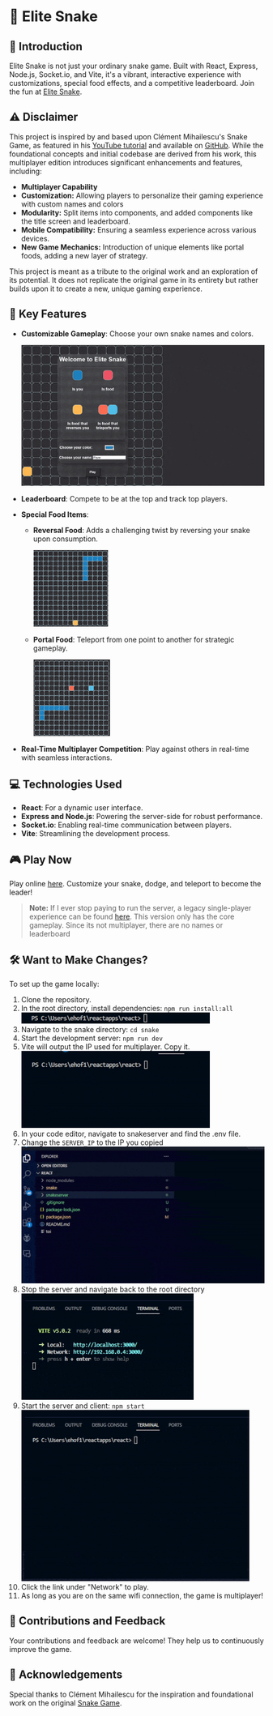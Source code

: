 # 🐍 Elite Snake

## 🚀 Introduction
Elite Snake is not just your ordinary snake game. Built with React, Express, Node.js, Socket.io, and Vite, it's a vibrant, interactive experience with customizations, special food effects, and a competitive leaderboard. Join the fun at [Elite Snake](http://23.239.5.150:3000/).

## ⚠️ Disclaimer
This project is inspired by and based upon Clément Mihailescu's Snake Game, as featured in his [YouTube tutorial](https://www.youtube.com/watch?v=7Rkib_fvowE) and available on [GitHub](https://github.com/clementmihailescu/Snake-Game-Reverse-LL-Tutorial). While the foundational concepts and initial codebase are derived from his work, this multiplayer edition introduces significant enhancements and features, including:

- **Multiplayer Capability** 
- **Customization:** Allowing players to personalize their gaming experience with custom names and colors
- **Modularity:** Split items into components, and added components like the title screen and leaderboard.
- **Mobile Compatibility:** Ensuring a seamless experience across various devices.
- **New Game Mechanics:** Introduction of unique elements like portal foods, adding a new layer of strategy.

This project is meant as a tribute to the original work and an exploration of its potential. It does not replicate the original game in its entirety but rather builds upon it to create a new, unique gaming experience.


## 🌟 Key Features
- **Customizable Gameplay**: Choose your own snake names and colors.

  ![Alt Text](./gifs/colorchange.gif)
- **Leaderboard**: Compete to be at the top and track top players.
- **Special Food Items**: 
  - **Reversal Food**: Adds a challenging twist by reversing your snake upon consumption.

    ![Alt Text](./gifs/reversefood.gif)
  - **Portal Food**: Teleport from one point to another for strategic gameplay.
 
    ![Alt Text](./gifs/portalfood.gif)
- **Real-Time Multiplayer Competition**: Play against others in real-time with seamless interactions.

## 💻 Technologies Used
- **React**: For a dynamic user interface.
- **Express and Node.js**: Powering the server-side for robust performance.
- **Socket.io**: Enabling real-time communication between players.
- **Vite**: Streamlining the development process.

## 🎮 Play Now
Play online [here](http://23.239.5.150:3000/). Customize your snake, dodge, and teleport to become the leader!

> **Note:** If I ever stop paying to run the server, a legacy single-player experience can be found [here](https://theehofman.github.io/snake2/). This version only has the core gameplay. Since its not multiplayer, there are no names or leaderboard

## 🛠 Want to Make Changes?
To set up the game locally:
1. Clone the repository.
2. In the root directory, install dependencies: `npm run install:all`  
    ![Alt Text](./gifs/npm%20install%20gif.gif)
3. Navigate to the snake directory: `cd snake`
4. Start the development server: `npm run dev`
5. Vite will output the IP used for multiplayer. Copy it.  
    ![Alt Text](./gifs/cd%20and%20run%20dev%20gif.gif)
6. In your code editor, navigate to snakeserver and find the .env file.
7. Change the `SERVER_IP` to the IP you copied  
    ![Alt Text](./gifs/change%20file%20gif.gif)
8. Stop the server and navigate back to the root directory  
    ![Alt Text](./gifs/backtracking%20gif.gif)
9. Start the server and client: `npm start`  
    ![Alt Text](./gifs/starting%20server%20gif.gif)   
10. Click the link under "Network" to play.
11. As long as you are on the same wifi connection, the game is multiplayer!

## 💬 Contributions and Feedback
Your contributions and feedback are welcome! They help us to continuously improve the game.

## 🙏 Acknowledgements
Special thanks to Clément Mihailescu for the inspiration and foundational work on the original [Snake Game](https://github.com/clementmihailescu/Snake-Game-Reverse-LL-Tutorial).

